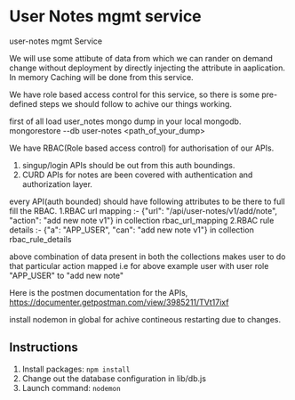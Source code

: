 # User Notes mgmt service

user-notes mgmt Service

We will use some attibute of data from which we can rander on demand change without deployment by directly injecting the attribute in aaplication.
In memory Caching will be done from this service.

We have role based access control for this service, so there is some pre-defined steps we should follow to achive our things working.

first of all load user_notes mongo dump in your local mongodb.
mongorestore --db user-notes <path_of_your_dump>

We have RBAC(Role based access control) for authorisation of our APIs.

1. singup/login APIs should be out from this auth boundings.
2. CURD APIs for notes are been covered with authentication and authorization layer.

every API(auth bounded) should have following attributes to be there to full fill the RBAC.
1.RBAC url mapping :- {"url": "/api/user-notes/v1/add/note", "action": "add new note v1"} in collection rbac_url_mapping
2.RBAC rule details :- {"a": "APP_USER", "can": "add new note v1"} in collection rbac_rule_details

above combination of data present in both the collections makes user to do that particular action mapped
i.e for above example user with user role "APP_USER" to "add new note"

Here is the postmen documentation for the APIs,
https://documenter.getpostman.com/view/3985211/TVt17ixf


install nodemon in global for achive contineous restarting due to changes. 
## Instructions
1. Install packages: `npm install`
2. Change out the database configuration in lib/db.js
3. Launch command: `nodemon`